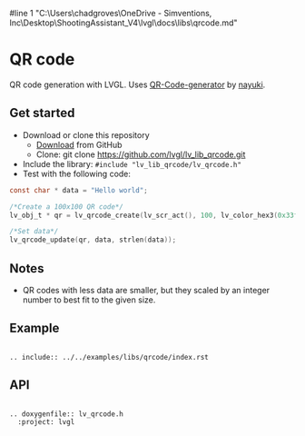 #line 1 "C:\\Users\\chadgroves\\OneDrive - Simventions, Inc\\Desktop\\ShootingAssistant_V4\\lvgl\\docs\\libs\\qrcode.md"

# QR code

QR code generation with LVGL. Uses [QR-Code-generator](https://github.com/nayuki/QR-Code-generator) by [nayuki](https://github.com/nayuki).

## Get started
- Download or clone this repository
  - [Download](https://github.com/lvgl/lv_lib_qrcode.git) from GitHub
  - Clone: git clone https://github.com/lvgl/lv_lib_qrcode.git
- Include the library: `#include "lv_lib_qrcode/lv_qrcode.h"`
- Test with the following code:
```c
const char * data = "Hello world";

/*Create a 100x100 QR code*/
lv_obj_t * qr = lv_qrcode_create(lv_scr_act(), 100, lv_color_hex3(0x33f), lv_color_hex3(0xeef));

/*Set data*/
lv_qrcode_update(qr, data, strlen(data));
```

## Notes
- QR codes with less data are smaller, but they scaled by an integer number to best fit to the given size.


## Example
```eval_rst

.. include:: ../../examples/libs/qrcode/index.rst

```

## API

```eval_rst

.. doxygenfile:: lv_qrcode.h
  :project: lvgl

